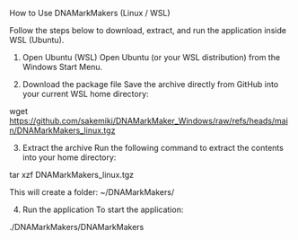 How to Use DNAMarkMakers (Linux / WSL)

Follow the steps below to download, extract, and run the application inside WSL (Ubuntu).

1. Open Ubuntu (WSL)
Open Ubuntu (or your WSL distribution) from the Windows Start Menu.


2. Download the package file
Save the archive directly from GitHub into your current WSL home directory:

wget https://github.com/sakemiki/DNAMarkMaker_Windows/raw/refs/heads/main/DNAMarkMakers_linux.tgz


3. Extract the archive
Run the following command to extract the contents into your home directory:

tar xzf DNAMarkMakers_linux.tgz

This will create a folder:
~/DNAMarkMakers/


4. Run the application
To start the application:

./DNAMarkMakers/DNAMarkMakers

